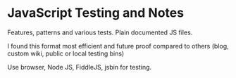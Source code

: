 # JavaScript Testing and Notes

Features, patterns and various tests. Plain documented JS files.

I found this format most efficient and future proof compared to others (blog, custom wiki, public or local testing bins)

Use browser, Node JS, FiddleJS, jsbin for testing.